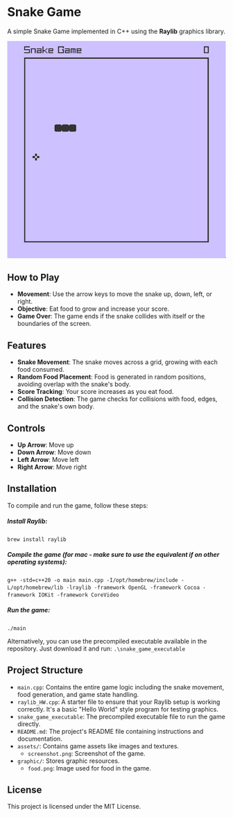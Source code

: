 # Snake Game

A simple Snake Game implemented in C++ using the **Raylib** graphics library.

<img src="./assets/screenshot.png" alt="Snake Game Screenshot" width="600"/>

## How to Play
- **Movement**: Use the arrow keys to move the snake up, down, left, or right.
- **Objective**: Eat food to grow and increase your score.
- **Game Over**: The game ends if the snake collides with itself or the boundaries of the screen.

## Features
- **Snake Movement**: The snake moves across a grid, growing with each food consumed.
- **Random Food Placement**: Food is generated in random positions, avoiding overlap with the snake's body.
- **Score Tracking**: Your score increases as you eat food.
- **Collision Detection**: The game checks for collisions with food, edges, and the snake's own body.

## Controls
- **Up Arrow**: Move up
- **Down Arrow**: Move down
- **Left Arrow**: Move left
- **Right Arrow**: Move right

## Installation

To compile and run the game, follow these steps:

##### Install Raylib:
```brew install raylib ```

##### Compile the game (for mac - make sure to use the equivalent if on other operating systems):
```g++ -std=c++20 -o main main.cpp -I/opt/homebrew/include -L/opt/homebrew/lib -lraylib -framework OpenGL -framework Cocoa -framework IOKit -framework CoreVideo ```

##### Run the game:
```./main```

Alternatively, you can use the precompiled executable available in the repository. Just download it and run: ```.\snake_game_executable```


## Project Structure

- `main.cpp`: Contains the entire game logic including the snake movement, food generation, and game state handling.
- `raylib_HW.cpp`: A starter file to ensure that your Raylib setup is working correctly. It's a basic "Hello World" style program for testing graphics.
- `snake_game_executable`: The precompiled executable file to run the game directly.
- `README.md`: The project's README file containing instructions and documentation.
- `assets/`: Contains game assets like images and textures.
  - `screenshot.png`: Screenshot of the game.
- `graphic/`: Stores graphic resources.
  - `food.png`: Image used for food in the game.


## License
This project is licensed under the MIT License.
